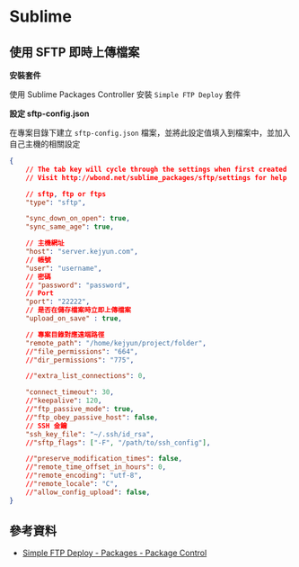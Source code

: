 # Sublime

## 使用 SFTP 即時上傳檔案

**安裝套件**

使用 Sublime Packages Controller 安裝 `Simple FTP Deploy` 套件

**設定 sftp-config.json**

在專案目錄下建立 `sftp-config.json` 檔案，並將此設定值填入到檔案中，並加入自己主機的相關設定

```json
{
    // The tab key will cycle through the settings when first created
    // Visit http://wbond.net/sublime_packages/sftp/settings for help

    // sftp, ftp or ftps
    "type": "sftp",

    "sync_down_on_open": true,
    "sync_same_age": true,

    // 主機網址
    "host": "server.kejyun.com",
    // 帳號
    "user": "username",
    // 密碼
    // "password": "password",
    // Port
    "port": "22222",
    // 是否在儲存檔案時立即上傳檔案
    "upload_on_save" : true,

    // 專案目錄對應遠端路徑
    "remote_path": "/home/kejyun/project/folder",
    //"file_permissions": "664",
    //"dir_permissions": "775",

    //"extra_list_connections": 0,

    "connect_timeout": 30,
    //"keepalive": 120,
    //"ftp_passive_mode": true,
    //"ftp_obey_passive_host": false,
    // SSH 金鑰
    "ssh_key_file": "~/.ssh/id_rsa",
    //"sftp_flags": ["-F", "/path/to/ssh_config"],

    //"preserve_modification_times": false,
    //"remote_time_offset_in_hours": 0,
    //"remote_encoding": "utf-8",
    //"remote_locale": "C",
    //"allow_config_upload": false,
}

```

## 參考資料
* [Simple FTP Deploy - Packages - Package Control](https://packagecontrol.io/packages/Simple%20FTP%20Deploy)
